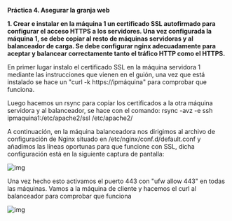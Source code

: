 **Práctica 4. Asegurar la granja web**

**1. Crear e instalar en la máquina 1 un certificado SSL autofirmado para configurar
el acceso HTTPS a los servidores. Una vez configurada la máquina 1, se debe
copiar al resto de máquinas servidoras y al balanceador de carga. Se debe
configurar nginx adecuadamente para aceptar y balancear correctamente tanto
el tráfico HTTP como el HTTPS.**

En primer lugar instalo el certificado SSL en la máquina servidora 1 mediante las instrucciones que vienen en el guión, una vez que está instalado se hace un "curl -k https://ipmáquina" para comprobar que funciona.

Luego hacemos un rsync para copiar los certificados a la otra máquina servidora y al balanceador, se hace con el comando: rsync -avz -e ssh ipmaquina1:/etc/apache2/ssl /etc/apache2/

A continuación, en la máquina balanceadora nos dirigimos al archivo de configuración de Nginx situado en /etc/nginx/conf.d/default.conf y añadimos las líneas oportunas para que funcione con SSL, dicha configuración está en la siguiente captura de pantalla:

![img](https://imgur.com/ICI28Pk)

Una vez hecho esto activamos el puerto 443 con "ufw allow 443" en todas las máquinas. Vamos a la máquina de cliente y hacemos el curl al balanceador para comprobar que funciona

![img](https://imgur.com/bMYGXA7)
